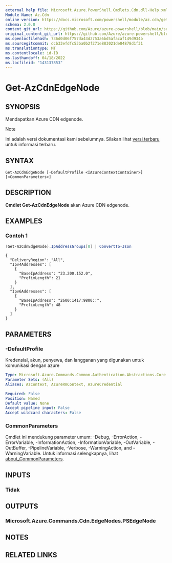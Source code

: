```yaml
---
external help file: Microsoft.Azure.PowerShell.Cmdlets.Cdn.dll-Help.xml
Module Name: Az.Cdn
online version: https://docs.microsoft.com/powershell/module/az.cdn/get-azcdnedgenode
schema: 2.0.0
content_git_url: https://github.com/Azure/azure-powershell/blob/main/src/Cdn/Cdn/help/Get-AzCdnEdgeNode.md
original_content_git_url: https://github.com/Azure/azure-powershell/blob/main/src/Cdn/Cdn/help/Get-AzCdnEdgeNode.md
ms.openlocfilehash: 736d0d06f757da43d2753a6bd5afacaf149d934b
ms.sourcegitcommit: dcb33efdfc53ba0b2f271e883021de84878d1f31
ms.translationtype: MT
ms.contentlocale: id-ID
ms.lasthandoff: 04/18/2022
ms.locfileid: "143137853"
---
```

# Get-AzCdnEdgeNode

## SYNOPSIS
Mendapatkan Azure CDN edgenode.

> [!NOTE]
>Ini adalah versi dokumentasi kami sebelumnya. Silakan lihat [versi terbaru](/powershell/module/az.cdn/get-azcdnedgenode) untuk informasi terbaru.

## SYNTAX

```
Get-AzCdnEdgeNode [-DefaultProfile <IAzureContextContainer>] [<CommonParameters>]
```

## DESCRIPTION
**Cmdlet Get-AzCdnEdgeNode** akan Azure CDN edgenode.

## EXAMPLES

### Contoh 1
```powershell
(Get-AzCdnEdgeNode).IpAddressGroups[0] | ConvertTo-Json
```

```Output
{
  "DeliveryRegion": "All",
  "Ipv4Addresses": [
    {
      "BaseIpAddress": "23.200.152.0",
      "PrefixLength": 21
    }
  ],
  "Ipv6Addresses": [
    {
      "BaseIpAddress": "2600:1417:9800::",
      "PrefixLength": 48
    }
  ]
}
```

## PARAMETERS

### -DefaultProfile
Kredensial, akun, penyewa, dan langganan yang digunakan untuk komunikasi dengan azure

```yaml
Type: Microsoft.Azure.Commands.Common.Authentication.Abstractions.Core.IAzureContextContainer
Parameter Sets: (All)
Aliases: AzContext, AzureRmContext, AzureCredential

Required: False
Position: Named
Default value: None
Accept pipeline input: False
Accept wildcard characters: False
```

### CommonParameters
Cmdlet ini mendukung parameter umum: -Debug, -ErrorAction, -ErrorVariable, -InformationAction, -InformationVariable, -OutVariable, -OutBuffer, -PipelineVariable, -Verbose, -WarningAction, and -WarningVariable. Untuk informasi selengkapnya, lihat [about_CommonParameters](http://go.microsoft.com/fwlink/?LinkID=113216).

## INPUTS

### Tidak

## OUTPUTS

### Microsoft.Azure.Commands.Cdn.EdgeNodes.PSEdgeNode

## NOTES

## RELATED LINKS
